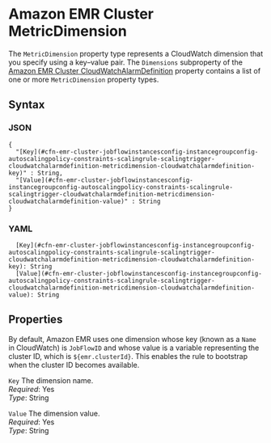 # Amazon EMR Cluster MetricDimension<a name="aws-properties-emr-cluster-jobflowinstancesconfig-instancegroupconfig-autoscalingpolicy-constraints-scalingrule-scalingtrigger-cloudwatchalarmdefinition-metricdimension"></a>

The `MetricDimension` property type represents a CloudWatch dimension that you specify using a key–value pair\. The `Dimensions` subproperty of the [Amazon EMR Cluster CloudWatchAlarmDefinition](aws-properties-elasticmapreduce-cluster-cloudwatchalarmdefinition.md) property contains a list of one or more `MetricDimension` property types\.

## Syntax<a name="w2922ab1c21c10d123c13c70b5"></a>

### JSON<a name="aws-properties-emr-cluster-jobflowinstancesconfig-instancegroupconfig-autoscalingpolicy-constraints-scalingrule-scalingtrigger-cloudwatchalarmdefinition-metricdimension-syntax.json"></a>

```
{
  "[Key](#cfn-emr-cluster-jobflowinstancesconfig-instancegroupconfig-autoscalingpolicy-constraints-scalingrule-scalingtrigger-cloudwatchalarmdefinition-metricdimension-cloudwatchalarmdefinition-key)" : String,
  "[Value](#cfn-emr-cluster-jobflowinstancesconfig-instancegroupconfig-autoscalingpolicy-constraints-scalingrule-scalingtrigger-cloudwatchalarmdefinition-metricdimension-cloudwatchalarmdefinition-value)" : String
}
```

### YAML<a name="aws-properties-emr-cluster-jobflowinstancesconfig-instancegroupconfig-autoscalingpolicy-constraints-scalingrule-scalingtrigger-cloudwatchalarmdefinition-metricdimension-syntax.yaml"></a>

```
  [Key](#cfn-emr-cluster-jobflowinstancesconfig-instancegroupconfig-autoscalingpolicy-constraints-scalingrule-scalingtrigger-cloudwatchalarmdefinition-metricdimension-cloudwatchalarmdefinition-key): String
  [Value](#cfn-emr-cluster-jobflowinstancesconfig-instancegroupconfig-autoscalingpolicy-constraints-scalingrule-scalingtrigger-cloudwatchalarmdefinition-metricdimension-cloudwatchalarmdefinition-value): String
```

## Properties<a name="w2922ab1c21c10d123c13c70b7"></a>

By default, Amazon EMR uses one dimension whose key \(known as a `Name` in CloudWatch\) is `JobFlowID` and whose value is a variable representing the cluster ID, which is `${emr.clusterId}`\. This enables the rule to bootstrap when the cluster ID becomes available\.

`Key`  <a name="cfn-emr-cluster-jobflowinstancesconfig-instancegroupconfig-autoscalingpolicy-constraints-scalingrule-scalingtrigger-cloudwatchalarmdefinition-metricdimension-cloudwatchalarmdefinition-key"></a>
The dimension name\.  
*Required*: Yes  
*Type*: String

`Value`  <a name="cfn-emr-cluster-jobflowinstancesconfig-instancegroupconfig-autoscalingpolicy-constraints-scalingrule-scalingtrigger-cloudwatchalarmdefinition-metricdimension-cloudwatchalarmdefinition-value"></a>
The dimension value\.  
*Required*: Yes  
*Type*: String